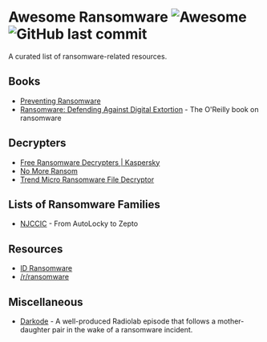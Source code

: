 # Awesome Ransomware ![Awesome](https://cdn.rawgit.com/sindresorhus/awesome/d7305f38d29fed78fa85652e3a63e154dd8e8829/media/badge.svg)  ![GitHub last commit](https://img.shields.io/github/last-commit/bbbbbrie/awesome-ransomware)
A curated list of ransomware-related resources.

## Books
  - [Preventing Ransomware](https://www.packtpub.com/application-development/preventing-ransomware)
  - [Ransomware: Defending Against Digital Extortion](https://www.oreilly.com/library/view/ransomware/9781491967874/) - The O'Reilly book on ransomware

## Decrypters
  - [Free Ransomware Decrypters | Kaspersky](https://noransom.kaspersky.com/)
  - [No More Ransom](https://www.nomoreransom.org)
  - [Trend Micro Ransomware File Decryptor](https://success.trendmicro.com/solution/1114221-downloading-and-using-the-trend-micro-ransomware-file-decryptor)

## Lists of Ransomware Families
  - [NJCCIC](https://www.cyber.nj.gov/threat-profiles/ransomware/) - From AutoLocky to Zepto

## Resources
  - [ID Ransomware](https://id-ransomware.malwarehunterteam.com/)
  - [/r/ransomware](https://www.reddit.com/r/Ransomware/)

## Miscellaneous
  - [Darkode](https://www.wnycstudios.org/podcasts/radiolab/articles/darkode) - A well-produced Radiolab episode that follows a mother-daughter pair in the wake of a ransomware incident.
